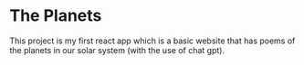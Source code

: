 # The Planets

This project is my first react app which is a basic website that has poems of the planets in our solar system (with the use of chat gpt).
